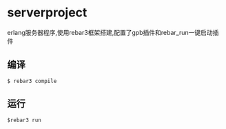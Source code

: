 serverproject
=====

erlang服务器程序,使用rebar3框架搭建,配置了gpb插件和rebar_run一键启动插件

编译
-----

    $ rebar3 compile
运行
-----
	$rebar3 run
